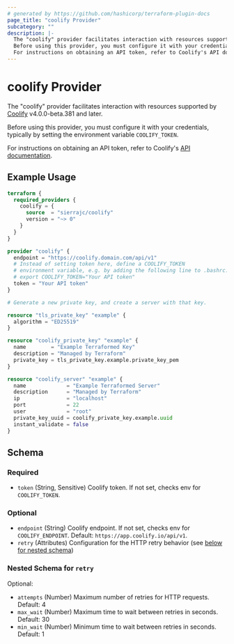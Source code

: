 ```yaml
---
# generated by https://github.com/hashicorp/terraform-plugin-docs
page_title: "coolify Provider"
subcategory: ""
description: |-
  The "coolify" provider facilitates interaction with resources supported by Coolify https://coolify.io/ v4.0.0-beta.381 and later.
  Before using this provider, you must configure it with your credentials, typically by setting the environment variable COOLIFY_TOKEN.
  For instructions on obtaining an API token, refer to Coolify's API documentation https://coolify.io/docs/api-reference/authorization#generate.
---
```


# coolify Provider

The "coolify" provider facilitates interaction with resources supported by [Coolify](https://coolify.io/) v4.0.0-beta.381 and later.

Before using this provider, you must configure it with your credentials, typically by setting the environment variable `COOLIFY_TOKEN`.

For instructions on obtaining an API token, refer to Coolify's [API documentation](https://coolify.io/docs/api-reference/authorization#generate).

## Example Usage

```terraform
terraform {
  required_providers {
    coolify = {
      source  = "sierrajc/coolify"
      version = "~> 0"
    }
  }
}

provider "coolify" {
  endpoint = "https://coolify.domain.com/api/v1"
  # Instead of setting token here, define a COOLIFY_TOKEN
  # environment variable, e.g. by adding the following line to .bashrc:
  # export COOLIFY_TOKEN="Your API token"
  token = "Your API token"
}

# Generate a new private key, and create a server with that key.

resource "tls_private_key" "example" {
  algorithm = "ED25519"
}

resource "coolify_private_key" "example" {
  name        = "Example Terraformed Key"
  description = "Managed by Terraform"
  private_key = tls_private_key.example.private_key_pem
}

resource "coolify_server" "example" {
  name             = "Example Terraformed Server"
  description      = "Managed by Terraform"
  ip               = "localhost"
  port             = 22
  user             = "root"
  private_key_uuid = coolify_private_key.example.uuid
  instant_validate = false
}
```

<!-- schema generated by tfplugindocs -->
## Schema

### Required

- `token` (String, Sensitive) Coolify token. If not set, checks env for `COOLIFY_TOKEN`.

### Optional

- `endpoint` (String) Coolify endpoint. If not set, checks env for `COOLIFY_ENDPOINT`. Default: `https://app.coolify.io/api/v1`.
- `retry` (Attributes) Configuration for the HTTP retry behavior (see [below for nested schema](#nestedatt--retry))

<a id="nestedatt--retry"></a>
### Nested Schema for `retry`

Optional:

- `attempts` (Number) Maximum number of retries for HTTP requests. Default: 4
- `max_wait` (Number) Maximum time to wait between retries in seconds. Default: 30
- `min_wait` (Number) Minimum time to wait between retries in seconds. Default: 1
